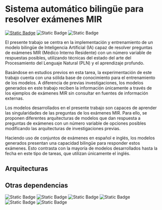 # Sistema automático bilingüe para resolver exámenes MIR

[![Static Badge](https://img.shields.io/badge/%F0%9F%A4%97%20Huggingface-blue?style=for-the-badge)](https://huggingface.co/) ![Static Badge](https://img.shields.io/badge/PyTorch-F1A77D?style=for-the-badge&logo=pytorch) ![Static Badge](https://img.shields.io/badge/WANDB-black?style=for-the-badge&logo=weightsandbiases)




El presente trabajo se centra en la implementación y entrenamiento de un modelo bilingüe de Inteligencia Artificial (IA) capaz de resolver preguntas de exámenes MIR (Médico Interno Residente) con un número variable de respuestas posibles, utilizando técnicas del estado del arte del  Procesamiento del Lenguaje Natural (PLN) y el aprendizaje profundo.

Basándose en estudios previos en esta tarea, la experimentación de este trabajo cuenta con una sólida base de conocimiento para el entrenamiento de los modelos. A diferencia de previas investigaciones, los modelos generados en este trabajo reciben la información únicamente a través de los ejemplos de exámenes MIR sin consultar en fuentes de información externas.

Los modelos desarrollados en el presente trabajo son capaces de aprender las singularidades de las preguntas de los exámenes MIR. Para ello, se proponen diferentes arquitecturas de modelos que dan respuesta a preguntas de exámenes con un número variable de opciones posibles modificando las arquitecturas de investigaciones previas. 

Haciendo uso de conjuntos de exámenes en español e inglés, los modelos generados presentan una capacidad bilingüe para responder estos exámenes. Esto contrasta con la mayoría de modelos desarrollados hasta la fecha en este tipo de tareas, que utilizan únicamente el inglés.

## Arquitecturas

## Otras dependencias

![Static Badge](https://img.shields.io/badge/TQDM-grey?style=for-the-badge&logo=tqdm) ![Static Badge](https://img.shields.io/badge/matplotlib-grey?style=for-the-badge) ![Static Badge](https://img.shields.io/badge/pandas-grey?style=for-the-badge&logo=pandas) ![Static Badge](https://img.shields.io/badge/pyplot-grey?style=for-the-badge&logo=plotly) ![Static Badge](https://img.shields.io/badge/scikit--learn-grey?style=for-the-badge&logo=scikitlearn) ![Static Badge](https://img.shields.io/badge/numpy-grey?style=for-the-badge&logo=numpy) 